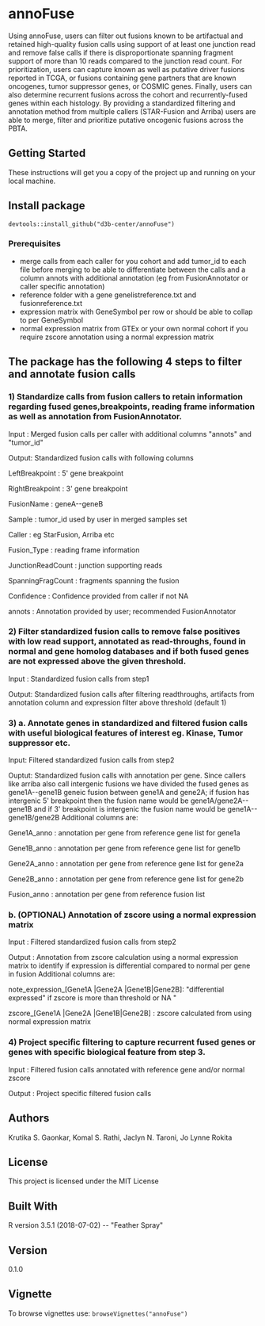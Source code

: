 # annoFuse
Using annoFuse, users can filter out fusions known to be artifactual and retained high-quality fusion calls using support of at least one junction read and remove false calls if there is disproportionate spanning fragment support of more than 10 reads compared to the junction read count. 
    For prioritization, users can capture known as well as putative driver fusions reported in TCGA, or fusions containing gene partners that are known oncogenes, tumor suppressor genes, or COSMIC genes. 
    Finally, users can also determine recurrent fusions across the cohort and recurrently-fused genes within each histology. By providing a standardized filtering and annotation method from multiple callers (STAR-Fusion and Arriba) users are able to merge, filter and prioritize putative oncogenic fusions across the PBTA. 

## Getting Started
These instructions will get you a copy of the project up and running on your local machine. 

## Install package
`devtools::install_github("d3b-center/annoFuse")`

### Prerequisites
 - merge calls from each caller for you cohort and add tumor_id to each file before merging to be able to differentiate between the calls and a column annots with additional annotation (eg from FusionAnnotator or caller specific annotation)
 - reference folder <link to box for example> with a gene genelistreference.txt and fusionreference.txt
 - expression matrix with GeneSymbol per row or should be able to collap to per GeneSymbol
 - normal expression matrix from GTEx or your own normal cohort if you require zscore annotation using a normal expression matrix
 
 ## The package has the following 4 steps to filter and annotate fusion calls
 ### 1) Standardize calls from fusion callers to retain information regarding fused genes,breakpoints, reading frame information as well as annotation from FusionAnnotator. 
 
 Input : Merged fusion calls per caller with additional columns "annots" and "tumor_id"
 
 Output: Standardized fusion calls with following columns
 
   LeftBreakpoint : 5' gene breakpoint

   RightBreakpoint : 3' gene breakpoint

   FusionName : geneA--geneB

   Sample : tumor_id used by user in merged samples set

   Caller : eg StarFusion, Arriba etc

   Fusion_Type : reading frame information
    
   JunctionReadCount : junction supporting reads

   SpanningFragCount : fragments spanning the fusion 

   Confidence : Confidence provided from caller if not NA

   annots : Annotation provided by user; recommended FusionAnnotator

 ### 2) Filter standardized fusion calls to remove false positives with low read support, annotated as read-throughs, found in normal and gene homolog databases and if both fused genes are not expressed above the given threshold.
 
 Input : Standardized fusion calls from step1
 
 Output: Standardized fusion calls after filtering readthroughs, artifacts from annotation column and expression filter above threshold (default 1)
 
 ### 3) a. Annotate genes in standardized and filtered fusion calls with useful biological features of interest eg. Kinase, Tumor suppressor etc. 
 
 Input: Filtered standardized fusion calls from step2
 
 Ouptut: Standardized fusion calls with annotation per gene. Since callers like arriba also call intergenic fusions we have divided the fused genes as gene1A--gene1B geneic fusion between gene1A and gene2A; if fusion has intergenic 5' breakpoint then the fusion name would be gene1A/gene2A--gene1B and if 3' breakpoint is intergenic the fusion name would be gene1A--gene1B/gene2B 
 Additional columns are:
 
 Gene1A_anno : annotation per gene from reference gene list for gene1a
 
 Gene1B_anno : annotation per gene from reference gene list for gene1b
 
 Gene2A_anno : annotation per gene from reference gene list for gene2a
 
 Gene2B_anno : annotation per gene from reference gene list for gene2b
 
 Fusion_anno : annotation per gene from reference fusion list
 
 ###  b. (OPTIONAL) Annotation of zscore using a normal expression matrix
 
 Input : Filtered standardized fusion calls from step2
 
 Output : Annotation from zscore calculation using a normal expression matrix to identify if expression is differential compared to normal per gene in fusion 
 Additional columns are:
 
 note_expression_[Gene1A |Gene2A |Gene1B|Gene2B]: "differential expressed" if zscore is more than threshold or NA "
 
 zscore_[Gene1A |Gene2A |Gene1B|Gene2B] : zscore calculated from using normal expression matrix
 
 ### 4) Project specific filtering to capture recurrent fused genes or genes with specific biological feature from step 3.
 
 Input : Filtered fusion calls annotated with reference gene and/or normal zscore 
 
 Output : Project specific filtered fusion calls
 
## Authors
Krutika S. Gaonkar, Komal S. Rathi, Jaclyn N. Taroni, Jo Lynne Rokita

## License

This project is licensed under the MIT License 

## Built With
R version 3.5.1 (2018-07-02) -- "Feather Spray"

## Version 
0.1.0

## Vignette
To browse vignettes use:
`browseVignettes("annoFuse")` 
